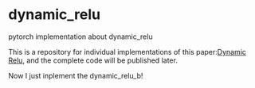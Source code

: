 # dynamic_relu
pytorch implementation about dynamic_relu

This is a repository for individual implementations of this paper:[Dynamic Relu](https://arxiv.org/abs/2003.10027), and the complete code will be published later.

Now I just inplement the dynamic_relu_b!
